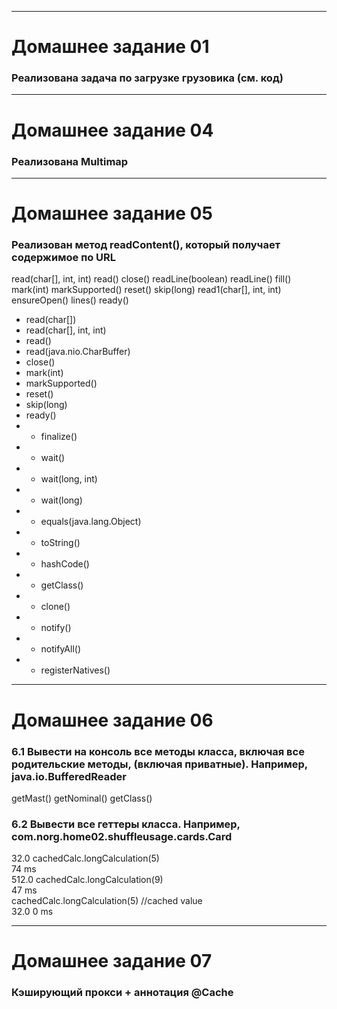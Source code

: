 ********
# Домашнее задание 01
### Реализована задача по загрузке грузовика (см. код)

********
# Домашнее задание 04
### Реализована Multimap
********
# Домашнее задание 05
### Реализован метод readContent(), который получает содержимое по URL
read(char[], int, int)
read()
close()
readLine(boolean)
readLine()
fill()
mark(int)
markSupported()
reset()
skip(long)
read1(char[], int, int)
ensureOpen()
lines()
ready()
* read(char[])
* read(char[], int, int)
* read()
* read(java.nio.CharBuffer)
* close()
* mark(int)
* markSupported()
* reset()
* skip(long)
* ready()
* * finalize()
* * wait()
* * wait(long, int)
* * wait(long)
* * equals(java.lang.Object)
* * toString()
* * hashCode()
* * getClass()
* * clone()
* * notify()
* * notifyAll()
* * registerNatives()
********
# Домашнее задание 06
### 6.1 Вывести на консоль все методы класса, включая все родительские методы, (включая приватные). Например, java.io.BufferedReader
getMast()
getNominal()
getClass()
### 6.2 Вывести все геттеры класса. Например, com.norg.home02.shuffleusage.cards.Card
32.0
cachedCalc.longCalculation(5)  
74 ms  
512.0
cachedCalc.longCalculation(9)  
47 ms  
cachedCalc.longCalculation(5) //cached value  
32.0
0 ms  
********
# Домашнее задание 07
### Кэширующий прокси + аннотация @Cache

